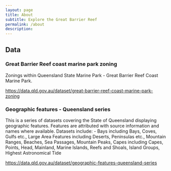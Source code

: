 ```yaml
---
layout: page
title: About
subtitle: Explore the Great Barrier Reef
permalink: /about
description: 
---
```


## Data

### Great Barrier Reef coast marine park zoning

Zonings within Queensland State Marine Park - Great Barrier Reef Coast Marine Park.

<https://data.qld.gov.au/dataset/great-barrier-reef-coast-marine-park-zoning>

### Geographic features - Queensland series

This is a series of datasets covering the State of Queensland displaying geographic features. Features are attributed with source information and names where available. Datasets include: - Bays including Bays, Coves, Gulfs etc., Large Area Features including Deserts, Peninsulas etc., Mountain Ranges, Beaches, Sea Passages, Mountain Peaks, Capes including Capes, Points, Head, Mainland, Marine Islands, Reefs and Shoals, Island Groups, Highest Astronomical Tide

<https://data.qld.gov.au/dataset/geographic-features-queensland-series>